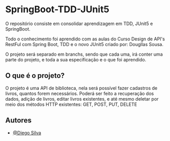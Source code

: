 
# SpringBoot-TDD-JUnit5

O repositório consiste em consolidar aprendizagem em TDD, JUnit5 e SpringBoot.

Todo o conhecimento foi aprendido com as aulas do Curso Design de API's RestFul com Spring Boot, TDD e o novo JUnit5 criado por: Dougllas Sousa.

O projeto será separado em branchs, sendo que cada uma, irá conter uma parte do projeto, e toda a sua especificação e o que foi aprendido.
## O que é o projeto? 

O projeto é uma API de biblioteca, nela será possível fazer cadastros de livros, quantos forem necessários. Poderá ser feito a recuperação dos dados, adição de livros, editar livros existentes, e até mesmo deletar por meio dos métodos HTTP existentes: GET, POST, PUT, DELETE

## Autores

- [@Diego Silva](https://www.linkedin.com/in/diego-silva-2479711a7/)

